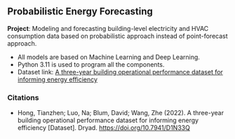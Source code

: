 Probabilistic Energy Forecasting
-----
**Project**: Modeling and forecasting building-level electricity and HVAC consumption data based on probabilistic approach instead of point-forecast approach.
- All models are based on Machine Learning and Deep Learning.
- Python 3.11 is used to program all the components.
- Dataset link: [A three-year building operational performance dataset for informing energy efficiency](https://datadryad.org/stash/dataset/doi:10.7941/D1N33Q)

### Citations
- Hong, Tianzhen; Luo, Na; Blum, David; Wang, Zhe (2022). A three-year building operational performance dataset for informing energy efficiency [Dataset]. Dryad. https://doi.org/10.7941/D1N33Q